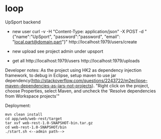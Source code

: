 # loop
UpSport backend

- new user
curl -v -H "Content-Type: application/json" -X POST -d "{\"name\":\"UpSport\", \"password\":\"password\", \"email\": \"local.part@domain.part\"}" http://localhost:1979/users/create

- new upload see project admin under upsport

- get all
http://localhost:1979/users
http://localhost:1979/uploads

Developer notes:
As the project using HK2 as dependency injection framework, to debug in Eclipse, setup maven to use jar dependency(http://stackoverflow.com/questions/2243722/m2eclipse-maven-dependencies-as-jars-not-projects). 
"Right click on the project, choose Properties, select Maven, and uncheck the 'Resolve dependencies from Workspace projects'"

Deployment: 
```
mvn clean install
cd app/web/web-rest/target
tar xvf web-rest-1.0-SNAPSHOT-bin.tar.gz
cd web-rest-1.0-SNAPSHOT/bin
./start.sh <--admin path-->
```

